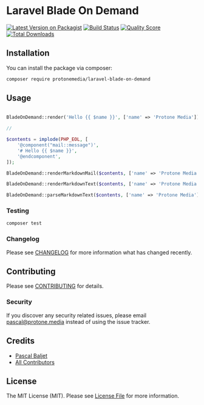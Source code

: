 # Laravel Blade On Demand

[![Latest Version on Packagist](https://img.shields.io/packagist/v/protonemedia/laravel-blade-on-demand.svg?style=flat-square)](https://packagist.org/packages/protonemedia/laravel-blade-on-demand)
[![Build Status](https://img.shields.io/travis/pascalbaljetmedia/laravel-blade-on-demand/master.svg?style=flat-square)](https://travis-ci.org/pascalbaljetmedia/laravel-blade-on-demand)
[![Quality Score](https://img.shields.io/scrutinizer/g/pascalbaljetmedia/laravel-blade-on-demand.svg?style=flat-square)](https://scrutinizer-ci.com/g/pascalbaljetmedia/laravel-blade-on-demand)
[![Total Downloads](https://img.shields.io/packagist/dt/protonemedia/laravel-blade-on-demand.svg?style=flat-square)](https://packagist.org/packages/protonemedia/laravel-blade-on-demand)

## Installation

You can install the package via composer:

```bash
composer require protonemedia/laravel-blade-on-demand
```

## Usage

``` php

BladeOnDemand::render('Hello {{ $name }}', ['name' => 'Protone Media']);

//

$contents = implode(PHP_EOL, [
    '@component("mail::message")',
    '# Hello {{ $name }}',
    '@endcomponent',
]);

BladeOnDemand::renderMarkdownMail($contents, ['name' => 'Protone Media']);

BladeOnDemand::renderMarkdownText($contents, ['name' => 'Protone Media']);

BladeOnDemand::parseMarkdownText($contents, ['name' => 'Protone Media']);

```

### Testing

``` bash
composer test
```

### Changelog

Please see [CHANGELOG](CHANGELOG.md) for more information what has changed recently.

## Contributing

Please see [CONTRIBUTING](CONTRIBUTING.md) for details.

### Security

If you discover any security related issues, please email pascal@protone.media instead of using the issue tracker.

## Credits

- [Pascal Baljet](https://github.com/pascalbaljetmedia)
- [All Contributors](../../contributors)

## License

The MIT License (MIT). Please see [License File](LICENSE.md) for more information.